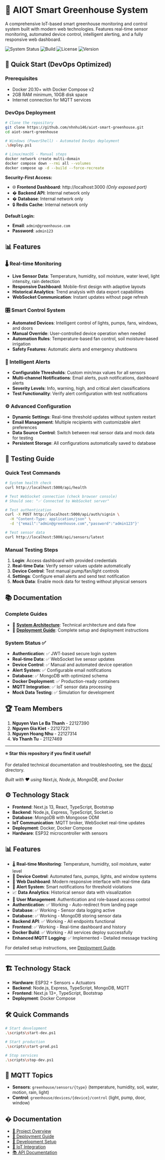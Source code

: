 # 🌱 AIOT Smart Greenhouse System

A comprehensive IoT-based smart greenhouse monitoring and control system built with modern web technologies. Features real-time sensor monitoring, automated device control, intelligent alerting, and a fully responsive web dashboard.

![System Status](https://img.shields.io/badge/Status-Production%20Ready-green)
![Build](https://img.shields.io/badge/Build-Passing-brightgreen)
![License](https://img.shields.io/badge/License-MIT-blue)
![Version](https://img.shields.io/badge/Version-2.1.0-orange)

## 🚀 Quick Start (DevOps Optimized)

### Prerequisites
- Docker 20.10+ with Docker Compose v2
- 2GB RAM minimum, 10GB disk space
- Internet connection for MQTT services

### DevOps Deployment
```bash
# Clone the repository
git clone https://github.com/nhnhu146/aiot-smart-greenhouse.git
cd aiot-smart-greenhouse

# Windows (PowerShell) - Automated DevOps deployment
.\deploy.ps1

# Linux/macOS - Manual steps
docker network create multi-domain
docker compose down --rmi all --volumes
docker compose up -d --build --force-recreate
```

**Security-First Access:**
- 🌐 **Frontend Dashboard**: http://localhost:3000 *(Only exposed port)*
- � **Backend API**: Internal network only
- � **Database**: Internal network only  
- 🔒 **Redis Cache**: Internal network only

**Default Login:**
- **Email**: `admin@greenhouse.com`
- **Password**: `admin123`

## 📊 Features

### 🌡️ Real-time Monitoring
- **Live Sensor Data**: Temperature, humidity, soil moisture, water level, light intensity, rain detection
- **Responsive Dashboard**: Mobile-first design with adaptive layouts
- **Historical Analytics**: Trend analysis with data export capabilities
- **WebSocket Communication**: Instant updates without page refresh

### 🎛️ Smart Control System
- **Automated Devices**: Intelligent control of lights, pumps, fans, windows, and doors
- **Manual Override**: User-controlled device operation when needed  
- **Automation Rules**: Temperature-based fan control, soil moisture-based irrigation
- **Safety Features**: Automatic alerts and emergency shutdowns

### 🚨 Intelligent Alerts
- **Configurable Thresholds**: Custom min/max values for all sensors
- **Multi-channel Notifications**: Email alerts, push notifications, dashboard alerts
- **Severity Levels**: Info, warning, high, and critical alert classifications
- **Test Functionality**: Verify alert configuration with test notifications

### ⚙️ Advanced Configuration
- **Dynamic Settings**: Real-time threshold updates without system restart
- **Email Management**: Multiple recipients with customizable alert preferences
- **Data Source Control**: Switch between real sensor data and mock data for testing
- **Persistent Storage**: All configurations automatically saved to database

## 🧪 Testing Guide

### Quick Test Commands
```bash
# System health check
curl http://localhost:5000/api/health

# Test WebSocket connection (check browser console)
# Should see: "✅ Connected to WebSocket server"

# Test authentication
curl -X POST http://localhost:5000/api/auth/signin \
  -H "Content-Type: application/json" \
  -d '{"email":"admin@greenhouse.com","password":"admin123"}'

# Test sensor data
curl http://localhost:5000/api/sensors/latest
```

### Manual Testing Steps
1. **Login**: Access dashboard with provided credentials
2. **Real-time Data**: Verify sensor values update automatically
3. **Device Control**: Test manual pump/fan/light controls
4. **Settings**: Configure email alerts and send test notification
5. **Mock Data**: Enable mock data for testing without physical sensors

## 📚 Documentation

### Complete Guides
- 📖 **[System Architecture](docs/SYSTEM_ARCHITECTURE.md)**: Technical architecture and data flow
- 🚀 **[Deployment Guide](docs/DEPLOYMENT.md)**: Complete setup and deployment instructions

### System Status ✅
- **Authentication**: ✅ JWT-based secure login system
- **Real-time Data**: ✅ WebSocket live sensor updates  
- **Device Control**: ✅ Manual and automated device operation
- **Alert System**: ✅ Configurable email notifications
- **Database**: ✅ MongoDB with optimized schema
- **Docker Deployment**: ✅ Production-ready containers
- **MQTT Integration**: ✅ IoT sensor data processing
- **Mock Data Testing**: ✅ Simulation for development

## 🏆 Team Members
1. **Nguyen Van Le Ba Thanh** - 22127390  
2. **Nguyen Gia Kiet** - 22127221 
3. **Nguyen Hoang Nhu** - 22127314  
4. **Vo Thanh Tu** - 21127469

---

**⭐ Star this repository if you find it useful!**

For detailed technical documentation and troubleshooting, see the [docs/](docs/) directory.

*Built with ❤️ using Next.js, Node.js, MongoDB, and Docker*

## ⚙️ Technology Stack
- **Frontend**: Next.js 13, React, TypeScript, Bootstrap
- **Backend**: Node.js, Express, TypeScript, Socket.io
- **Database**: MongoDB with Mongoose ODM
- **IoT Communication**: MQTT broker, WebSocket real-time updates
- **Deployment**: Docker, Docker Compose
- **Hardware**: ESP32 microcontroller with sensors

## 📊 Features
- 🌡️ **Real-time Monitoring**: Temperature, humidity, soil moisture, water level
- 🔧 **Device Control**: Automated fans, pumps, lights, and window systems  
- 📱 **Web Dashboard**: Modern responsive interface with real-time data
- 🚨 **Alert System**: Smart notifications for threshold violations
- 📈 **Data Analytics**: Historical sensor data with visualization
- 🔐 **User Management**: Authentication and role-based access control  
- **Authentication**: ✅ Working - Auto-redirect from landing page
- **Database**: ✅ Working - Sensor data logging active
- **Database**: ✅ Working - MongoDB storing sensor data
- **Backend API**: ✅ Working - All endpoints functional  
- **Frontend**: ✅ Working - Real-time dashboard and history
- **Docker Build**: ✅ Working - All services deploy successfully
- **Enhanced MQTT Logging**: ✅ Implemented - Detailed message tracking

For detailed setup instructions, see [Deployment Guide](docs/DEPLOYMENT.md).

---

## 🏗️ Technology Stack
- **Hardware**: ESP32 + Sensors + Actuators
- **Backend**: Node.js, Express, TypeScript, MongoDB, MQTT
- **Frontend**: Next.js 13+, TypeScript, Bootstrap
- **Deployment**: Docker Compose

## 🛠️ Quick Commands

```bash
# Start development
.\scripts\start-dev.ps1

# Start production  
.\scripts\start-prod.ps1

# Stop services
.\scripts\stop-dev.ps1
```

## 📡 MQTT Topics
- **Sensors**: `greenhouse/sensors/{type}` (temperature, humidity, soil, water, motion, rain, light)
- **Control**: `greenhouse/devices/{device}/control` (light, pump, door, window)

## � Documentation
- [📖 Project Overview](docs/PROJECT_OVERVIEW.md)
- [🚀 Deployment Guide](docs/DEPLOYMENT.md) 
- [🔧 Development Setup](docs/DEVELOPMENT.md)
- [📡 IoT Integration](docs/IOT_INTEGRATION.md)
- [📚 API Documentation](docs/API_DOCUMENTATION.md)
